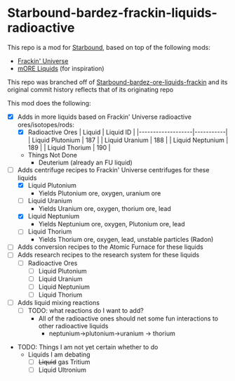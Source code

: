 # Starbound-bardez-frackin-liquids-radioactive

This repo is a mod for [Starbound](https://playstarbound.com/), based on top of the following mods:
- [Frackin' Universe](https://steamcommunity.com/sharedfiles/filedetails/?id=729480149) 
- [mORE Liquids](https://steamcommunity.com/sharedfiles/filedetails/?id=1318339314) (for inspiration)

This repo was branched off of [Starbound-bardez-ore-liquids-frackin](https://github.com/BardezAnAvatar/Starbound-bardez-ore-liquids-frackin) and its original commit history reflects that of its originating repo

This mod does the following:
- [X] Adds in more liquids based on Frackin' Universe radioactive ores/isotopes/rods:
  - [X] Radioactive Ores
  | Liquid            | Liquid ID |
  |-------------------|-----------|
  | Liquid Plutonium  | 187       |
  | Liquid Uranium    | 188       |
  | Liquid Neptunium  | 189       |
  | Liquid Thorium    | 190       |
  - Things Not Done
    - Deuterium (already an FU liquid)
- [ ] Adds centrifuge recipes to Frackin' Universe centrifuges for these liquids
  - [X] Liquid Plutonium
    - Yields Plutonium ore, oxygen, uranium ore
  - [ ] Liquid Uranium
    - Yields Uranium ore, oxygen, thorium ore, lead
  - [X] Liquid Neptunium
    - Yields Neptunium ore, oxygen, Plutonium ore, lead
  - [ ] Liquid Thorium
    - Yields Thorium ore, oxygen, lead, unstable particles (Radon)
- [ ] Adds conversion recipes to the Atomic Furnace for these liquids
- [ ] Adds research recipes to the research system for these liquids
  - [ ] Radioactive Ores
    - [ ] Liquid Plutonium
    - [ ] Liquid Uranium
    - [ ] Liquid Neptunium
    - [ ] Liquid Thorium
- [ ] Adds liquid mixing reactions
  - [ ] TODO: what reactions do I want to add?
    - All of the radioactive ones should net some fun interactions to other radioactive liquids
      - neptunium->plutonium->uranium -> thorium
- TODO: Things I am not yet certain whether to do
  - Liquids I am debating
    - [ ] ~~Liquid~~ gas Tritium
    - [ ] Liquid Ultronium